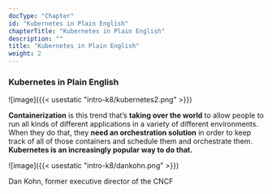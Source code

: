 ```yaml
---
docType: "Chapter"
id: "Kubernetes in Plain English"
chapterTitle: "Kubernetes in Plain English"
description: ""
title: "Kubernetes in Plain English"
weight: 2
---
```


### **Kubernetes in Plain English**

![image]({{< usestatic "intro-k8/kubernetes2.png" >}})

**Containerization** is this trend that’s **taking over the world** to allow people to run all kinds of different applications in a variety of different environments. When they do that, they **need an orchestration solution** in order to keep track of all of those containers and schedule them and orchestrate them. **Kubernetes is an increasingly popular way to do that.**

![image]({{< usestatic "intro-k8/dankohn.png" >}})

Dan Kohn, former executive director of the CNCF

